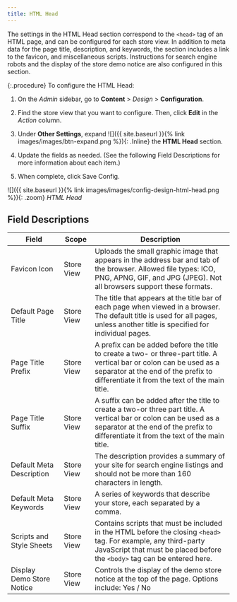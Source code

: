 ```yaml
---
title: HTML Head
---
```


The settings in the HTML Head section correspond to the `<head>` tag of an HTML page, and can be configured for each store view. In addition to meta data for the page title, description, and keywords, the section includes a link to the favicon, and miscellaneous scripts. Instructions for search engine robots and the display of the store demo notice are also configured in this section.

{:.procedure}
To configure the HTML Head:

1. On the _Admin_ sidebar, go to **Content** > _Design_ > **Configuration**.

1. Find the store view that you want to configure. Then, click **Edit** in the _Action_ column.

1. Under **Other Settings**, expand ![]({{ site.baseurl }}{% link images/images/btn-expand.png %}){: .Inline} the **HTML Head** section.

1. Update the fields as needed. (See the following Field Descriptions for more information about each item.)

1. When complete, click <span class="btn">Save Config</span>.

![]({{ site.baseurl }}{% link images/images/config-design-html-head.png %}){: .zoom}
_HTML Head_

## Field Descriptions

|Field|Scope|Description|
|--- |--- |--- |
|Favicon Icon|Store View|Uploads the small graphic image that appears in the address bar and tab of the browser. Allowed file types: ICO, PNG, APNG, GIF, and JPG (JPEG). Not all browsers support these formats.|
|Default Page Title|Store View|The title that appears at the title bar of each page when viewed in a  browser. The default title is used for all pages, unless another title is specified for individual pages.|
|Page Title Prefix|Store View|A prefix can be added before the title to create a two- or three-part title. A vertical bar or colon can be used  as a separator at the end of the prefix to differentiate it from the text of the main title.|
|Page Title Suffix|Store View|A suffix can be added after the title to create a two-or three part title. A vertical bar or colon can be used  as a separator at the end of the prefix to differentiate it from the text of the main title.|
|Default Meta Description|Store View|The description provides a summary of your site for search engine listings and should not be more than 160 characters in length.|
|Default Meta Keywords|Store View|A series of keywords that describe your store, each separated by a comma.|
|Scripts and Style Sheets|Store View|Contains scripts that must be included in the HTML before the closing `<head>` tag. For example, any third-party JavaScript that must be placed before the `<body>` tag can be entered here.|
|Display Demo Store Notice|Store View|Controls the display of the demo store notice at the top of the page. Options include: Yes / No|
